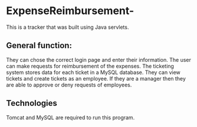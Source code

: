 # ExpenseReimbursement-

This is a tracker that was built using Java servlets.

## General function:
They can chose the correct login page and enter their information. 
The user can make requests for reimbursement of the expenses.
The ticketing system stores data for each ticket in a MySQL database.
They can view tickets and create tickets as an employee.
If they are a manager then they are able to approve or deny requests of employees.

## Technologies

Tomcat and MySQL are required to run this program. 
